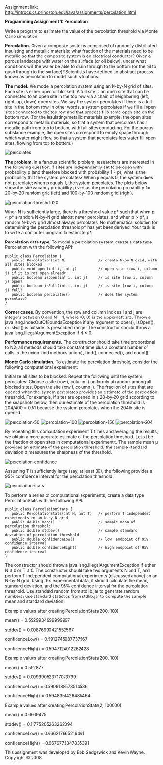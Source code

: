 Assignment link: http://introcs.cs.princeton.edu/java/assignments/percolation.html

<b>Programming Assignment 1: Percolation</b>

Write a program to estimate the value of the percolation threshold via Monte Carlo simulation.

<b>Percolation.</b> Given a composite systems comprised of randomly distributed insulating and metallic materials: what fraction of the materials need to be metallic so that the composite system is an electrical conductor? Given a porous landscape with water on the surface (or oil below), under what conditions will the water be able to drain through to the bottom (or the oil to gush through to the surface)? Scientists have defined an abstract process known as percolation to model such situations.

<b>The model.</b> We model a percolation system using an N-by-N grid of sites. Each site is either open or blocked. A full site is an open site that can be connected to an open site in the top row via a chain of neighboring (left, right, up, down) open sites. We say the system percolates if there is a full site in the bottom row. In other words, a system percolates if we fill all open sites connected to the top row and that process fills some open site on the bottom row. (For the insulating/metallic materials example, the open sites correspond to metallic materials, so that a system that percolates has a metallic path from top to bottom, with full sites conducting. For the porous substance example, the open sites correspond to empty space through which water might flow, so that a system that percolates lets water fill open sites, flowing from top to bottom.)

![percolates](https://cloud.githubusercontent.com/assets/2925281/22633208/6a2ba9ae-ebed-11e6-9263-3357ef7ef34f.png)

<b>The problem.</b> In a famous scientific problem, researchers are interested in the following question: if sites are independently set to be open with probability p (and therefore blocked with probability 1 − p), what is the probability that the system percolates? When p equals 0, the system does not percolate; when p equals 1, the system percolates. The plots below show the site vacancy probability p versus the percolation probability for 20-by-20 random grid (left) and 100-by-100 random grid (right).

![percolation-threshold20](https://cloud.githubusercontent.com/assets/2925281/22633212/6a36436e-ebed-11e6-9701-bbf85bd66230.png)

When N is sufficiently large, there is a threshold value p* such that when p < p* a random N-by-N grid almost never percolates, and when p > p*, a random N-by-N grid almost always percolates. No mathematical solution for determining the percolation threshold p* has yet been derived. Your task is to write a computer program to estimate p*.

<b>Percolation data type.</b> To model a percolation system, create a data type Percolation with the following API:
```
public class Percolation {
   public Percolation(int N)               // create N-by-N grid, with all sites blocked
   public void open(int i, int j)          // open site (row i, column j) if it is not open already
   public boolean isOpen(int i, int j)     // is site (row i, column j) open?
   public boolean isFull(int i, int j)     // is site (row i, column j) full?
   public boolean percolates()             // does the system percolate?
}
```

<b>Corner cases.</b>  By convention, the row and column indices i and j are integers between 0 and N − 1, where (0, 0) is the upper-left site: Throw a java.lang.IndexOutOfBoundsException if any argument to open(), isOpen(), or isFull() is outside its prescribed range. The constructor should throw a java.lang.IllegalArgumentException if N ≤ 0.

<b>Performance requirements.</b>  The constructor should take time proportional to N2; all methods should take constant time plus a constant number of calls to the union-find methods union(), find(), connected(), and count().

<b>Monte Carlo simulation.</b> To estimate the percolation threshold, consider the following computational experiment:

Initialize all sites to be blocked.
Repeat the following until the system percolates:
Choose a site (row i, column j) uniformly at random among all blocked sites.
Open the site (row i, column j).
The fraction of sites that are opened when the system percolates provides an estimate of the percolation threshold.
For example, if sites are opened in a 20-by-20 grid according to the snapshots below, then our estimate of the percolation threshold is 204/400 = 0.51 because the system percolates when the 204th site is opened.

![percolation-50](https://cloud.githubusercontent.com/assets/2925281/22633207/6a2b7060-ebed-11e6-8204-66bcb1c29c89.png)
![percolation-100](https://cloud.githubusercontent.com/assets/2925281/22633209/6a2bd88e-ebed-11e6-9d4e-ab5c506f745f.png)
![percolation-150](https://cloud.githubusercontent.com/assets/2925281/22633206/6a2b59a4-ebed-11e6-9c60-5db806216df1.png)
![percolation-204](https://cloud.githubusercontent.com/assets/2925281/22633210/6a2c0c78-ebed-11e6-9947-04462b64d6e4.png)

By repeating this computation experiment T times and averaging the results, we obtain a more accurate estimate of the percolation threshold. Let xt be the fraction of open sites in computational experiment t. The sample mean μ provides an estimate of the percolation threshold; the sample standard deviation σ measures the sharpness of the threshold.

![percolation-confidence](https://cloud.githubusercontent.com/assets/2925281/22633205/6a2b42c0-ebed-11e6-800b-e4de7f31e5d8.png)

Assuming T is sufficiently large (say, at least 30), the following provides a 95% confidence interval for the percolation threshold:

![percolation-stats](https://cloud.githubusercontent.com/assets/2925281/22633211/6a34980c-ebed-11e6-9bc1-182d9a0b891d.png)

To perform a series of computational experiments, create a data type PercolationStats with the following API.

```
public class PercolationStats {
   public PercolationStats(int N, int T)   // perform T independent experiments on an N-by-N grid
   public double mean()                    // sample mean of percolation threshold
   public double stddev()                  // sample standard deviation of percolation threshold
   public double confidenceLow()           // low  endpoint of 95% confidence interval
   public double confidenceHigh()          // high endpoint of 95% confidence interval
}
```

The constructor should throw a java.lang.IllegalArgumentException if either N ≤ 0 or T ≤ 0.
The constructor should take two arguments N and T, and perform T independent computational experiments (discussed above) on an N-by-N grid. Using this experimental data, it should calculate the mean, standard deviation, and the 95% confidence interval for the percolation threshold. Use standard random from stdlib.jar to generate random numbers; use standard statistics from stdlib.jar to compute the sample mean and standard deviation.

Example values after creating PercolationStats(200, 100)

mean()                  = 0.5929934999999997

stddev()                = 0.00876990421552567

confidenceLow()         = 0.5912745987737567

confidenceHigh()        = 0.5947124012262428

Example values after creating PercolationStats(200, 100)

mean()                  = 0.592877

stddev()                = 0.009990523717073799

confidenceLow()         = 0.5909188573514536

confidenceHigh()        = 0.5948351426485464



Example values after creating PercolationStats(2, 100000)

mean()                  = 0.6669475

stddev()                = 0.11775205263262094

confidenceLow()         = 0.666217665216461

confidenceHigh()        = 0.6676773347835391

This assignment was developed by Bob Sedgewick and Kevin Wayne. 
Copyright © 2008.
